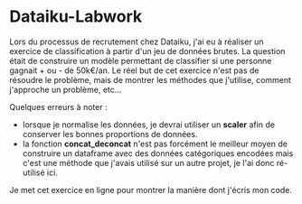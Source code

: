 # Dataiku-Labwork
Lors du processus de recrutement chez Dataiku, j'ai eu à réaliser un exercice de classification à partir d'un jeu de données brutes.
La question était de construire un modèle permettant de classifier si une personne gagnait + ou - de 50k€/an. Le réel but de cet exercice n'est pas de résoudre le problème, mais de montrer les méthodes que j'utilise, comment j'approche un problème, etc...


Quelques erreurs à noter : 
- lorsque je normalise les données, je devrai utiliser un **scaler** afin de conserver les bonnes proportions de données.
- la fonction **concat_deconcat** n'est pas forcément le meilleur moyen de construire un dataframe avec des données catégoriques encodées mais c'est une méthode que j'avais utilisé sur un autre projet, je l'ai donc ré-utilisé ici.

Je met cet exercice en ligne pour montrer la manière dont j'écris mon code. 
